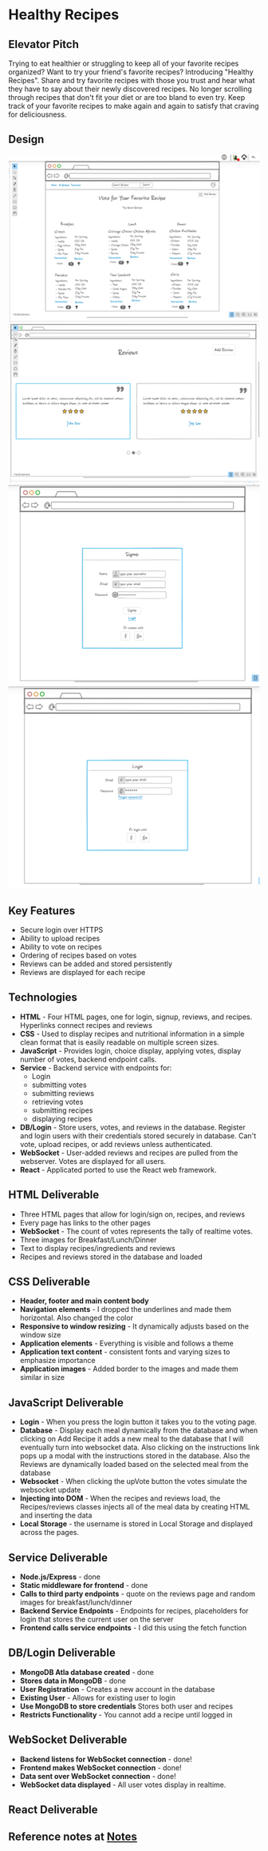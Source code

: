 # Healthy Recipes
## Elevator Pitch
Trying to eat healthier or struggling to keep all of your favorite recipes organized? Want to try your friend's favorite recipes? Introducing "Healthy Recipes". Share and try favorite recipes with those you trust and hear what they have to say about their newly discovered recipes. No longer scrolling through recipes that don't fit your diet or are too bland to even try. Keep track of your favorite recipes to make again and again to satisfy that craving for deliciousness.

## Design
![](images/home.png)
![](images/reviews.png)
![](images/signup.png)
![](images/login.png)


## Key Features
- Secure login over HTTPS
- Ability to upload recipes
- Ability to vote on recipes
- Ordering of recipes based on votes
- Reviews can be added and stored persistently
- Reviews are displayed for each recipe

## Technologies
- **HTML** - Four HTML pages, one for login, signup, reviews, and recipes. Hyperlinks connect recipes and reviews
- **CSS** - Used to display recipes and nutritional information in a simple clean format that is easily readable on multiple screen sizes.
- **JavaScript** - Provides login, choice display, applying votes, display number of votes, backend endpoint calls.
- **Service** - Backend service with endpoints for:
  - Login
  - submitting votes
  - submitting reviews
  - retrieving votes
  - submitting recipes
  - displaying recipes
- **DB/Login** - Store users, votes, and reviews in the database. Register and login users with their credentials stored securely in database. Can't vote, upload recipes, or add reviews unless authenticated.
- **WebSocket** - User-added reviews and recipes are pulled from the webserver. Votes are displayed for all users.
- **React** - Applicated ported to use the React web framework.

## HTML Deliverable
- Three HTML pages that allow for login/sign on, recipes, and reviews
- Every page has links to the other pages
- **WebSocket** - The count of votes represents the tally of realtime votes.
- Three images for Breakfast/Lunch/Dinner
- Text to display recipes/ingredients and reviews
- Recipes and reviews stored in the database and loaded

## CSS Deliverable
- **Header, footer and main content body**
- **Navigation elements** - I dropped the underlines and made them horizontal. Also changed the color
- **Responsive to window resizing** - It dynamically adjusts based on the window size
- **Application elements** - Everything is visible and follows a theme
- **Application text content** - consistent fonts and varying sizes to emphasize importance
- **Application images** - Added border to the images and made them similar in size

## JavaScript Deliverable
- **Login** - When you press the login button it takes you to the voting page.
- **Database** - Display each meal dynamically from the database and when clicking on Add Recipe it adds a new meal to the database that I will eventually turn into websocket data. Also clicking on the instructions link pops up a modal with the instructions stored in the database. Also the Reviews are dynamically loaded based on the selected meal from the database
- **Websocket** - When clicking the upVote button the votes simulate the websocket update
- **Injecting into DOM** - When the recipes and reviews load, the Recipes/reviews classes injects all of the meal data by creating HTML and inserting the data
- **Local Storage** - the username is stored in Local Storage and displayed across the pages.

## Service Deliverable
- **Node.js/Express** - done
- **Static middleware for frontend** - done
- **Calls to third party endpoints** - quote on the reviews page and random images for breakfast/lunch/dinner
- **Backend Service Endpoints** - Endpoints for recipes, placeholders for login that stores the current user on the server
- **Frontend calls service endpoints** - I did this using the fetch function

## DB/Login Deliverable
- **MongoDB Atla database created** - done
- **Stores data in MongoDB** - done
- **User Registration** - Creates a new account in the database
- **Existing User** - Allows for existing user to login
- **Use MongoDB to store credentials** Stores both user and recipes
- **Restricts Functionality** - You cannot add a recipe until logged in

## WebSocket Deliverable
- **Backend listens for WebSocket connection** - done!
- **Frontend makes WebSocket connection** - done!
- **Data sent over WebSocket connection** - done!
- **WebSocket data displayed** - All user votes display in realtime.

## React Deliverable

## Reference notes at [Notes](https://github.com/CarterG2099/startup/blob/main/notes.md)
